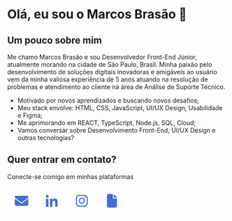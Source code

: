 #  Olá, eu sou o Marcos Brasão 👋
## Um pouco sobre mim
<div>
  <p>Me chamo Marcos Brasão e sou Desenvolvedor Front-End Júnior, atualmente morando na cidade de São Paulo, Brasil. Minha paixão pelo desenvolvimento de soluções digitais inovadoras e amigáveis ao usuário vem da minha valiosa experiência de 5 anos atuando na resolução de problemas e atendimento ao cliente na área de Análise de Suporte Técnico.</p>
  <ul>
    <li>Motivado por novos aprendizados e buscando novos desafios;</li>
    <li>Meu stack envolve: HTML, CSS, JavaScript, UI/UX Design, Usabilidade e Figma;</li>
    <li>Me aprimorando em REACT, TypeScript, Node.js, SQL, Cloud;</li>
    <li>Vamos conversar sobre Desenvolvimento Front-End, UI/UX Design e outras tecnologias?</li>
  </ul>
</div>

<!--## Projetos
<div>
  <p>Aqui estão alguns dos meus projetos recentes nos quais tenho trabalhado e linguagens/ferramentas com as quais trabalho</p>
  <ul>
    <li>Minha <a href="https://drive.google.com/file/d/1l53yBF8m19qy-iMEZIgn4S2mM-L9KQ1X/view?usp=drive_link" target="_blank">publicação</a> de Conclusão de Bacharelado: Uso de Computadores Quânticos para Resolução de Problemas NP.</li>    
  </ul>
</div>-->

## Quer entrar em contato?
<div>
  <p>Conecte-se comigo em minhas plataformas</p>
  <a href="mailto:hello.mavibrasao@gmail.com"><img align="center" src="https://raw.githubusercontent.com/mavibrasao/Mavibrasao/main/icons_socialmail.svg" alt="Enviar e-mail para: hello.mavibrasao@gmail.com" height="65" width="65" /></a>
  <a href="https://www.linkedin.com/in/mavibrasao/" target="_blank"><img align="center" src="https://raw.githubusercontent.com/mavibrasao/Mavibrasao/main/icons_sociallinkedin.svg" alt="https://www.linkedin.com/in/mavibrasao/" height="65" width="65" /></a>
  <a href="https://www.instagram.com/mavibrasao/" target="_blank"><img align="center" src="https://raw.githubusercontent.com/mavibrasao/Mavibrasao/main/icons_socialinstagram.svg" alt="https://www.instagram.com/mavibrasao/" height="65" width="65" /></a>
  <a href="https://drive.google.com/file/d/1NrtP2yU2GznS_dfNILWyzSgcTr-QGwCK/view?usp=drive_link" target="_blank"><img align="center" src="https://raw.githubusercontent.com/mavibrasao/Mavibrasao/main/icons_socialresume.svg" alt="Visualização de currículo" height="65" width="65" /></a>
  <!--
  <a href="https://mavibrasao.com" target="_blank"><img align="center" src="https://raw.githubusercontent.com/mavibrasao/Mavibrasao/main/icons_socialwebsite.svg" alt="https://mavibrasao.com" height="65" width="65" /></a>
  -->
</div>







